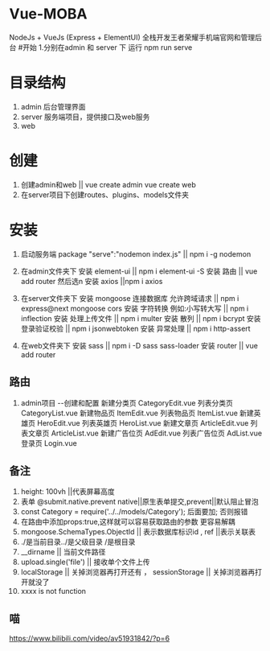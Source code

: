 # Vue-MOBA
NodeJs + VueJs (Express + ElementUI) 全栈开发王者荣耀手机端官网和管理后台
#开始
1.分别在admin 和 server 下 运行 npm run serve 

# 目录结构
1. admin  后台管理界面
2. server 服务端项目，提供接口及web服务
3. web

# 创建 
1. 创建admin和web || vue create admin vue create web
2. 在server项目下创建routes、plugins、models文件夹 

# 安装
1. 启动服务端 package "serve":"nodemon index.js" || npm i -g nodemon
2. 在admin文件夹下 
   安装 element-ui || npm i element-ui -S
   安装 路由 || vue add router 然后选n
   安装 axios ||npm i axios
   
3. 在server文件夹下
   安装 mongoose 连接数据库 允许跨域请求 || npm i express@next mongoose cors
   安装 字符转换 例如:小写转大写 || npm i inflection
   安装 处理上传文件 || npm i multer
   安装 散列 || npm i bcrypt
   安装 登录验证校验 || npm i jsonwebtoken
   安装 异常处理 || npm i http-assert

4. 在web文件夹下
   安装 sass || npm i -D sass sass-loader 
   安装 router || vue add router
## 路由
1. admin项目
--创建和配置 
新建分类页 CategoryEdit.vue
列表分类页 CategoryList.vue
新建物品页 ItemEdit.vue
列表物品页 ItemList.vue
新建英雄页 HeroEdit.vue
列表英雄页 HeroList.vue
新建文章页 ArticleEdit.vue
列表文章页 ArticleList.vue
新建广告位页 AdEdit.vue
列表广告位页 AdList.vue
登录页 Login.vue
## 备注
1. height: 100vh ||代表屏幕高度
2. 表单 @submit.native.prevent native||原生表单提交,prevent||默认阻止冒泡
3. const Category = require('../../models/Category');  后面要加; 否则报错
4. 在路由中添加props:true,这样就可以容易获取路由的参数 更容易解耦 
5. mongoose.SchemaTypes.ObjectId || 表示数据库标识id , ref ||表示关联表
6. ./是当前目录../是父级目录 /是根目录
7. __dirname || 当前文件路径
8. upload.single('file') || 接收单个文件上传
9. localStorage || 关掉浏览器再打开还有 ， sessionStorage || 关掉浏览器再打开就没了
10. xxxx is not function
## 喵
https://www.bilibili.com/video/av51931842/?p=6